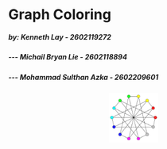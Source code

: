 # Graph Coloring
##### by: Kenneth Lay - 2602119272
##### ---  Michail Bryan Lie - 2602118894
##### --- Mohammad Sulthan Azka - 2602209601

<div id="header" align="center">
  <img src="/assets/gcol-log.png" width="100"/>
</div>
